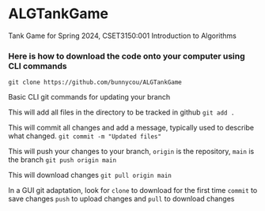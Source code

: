 # ALGTankGame
Tank Game for Spring 2024, CSET3150:001 Introduction to Algorithms

### Here is how to download the code onto your computer using CLI commands
`git clone https://github.com/bunnycou/ALGTankGame`

Basic CLI git commands for updating your branch

This will add all files in the directory to be tracked in github
`git add .`

This will commit all changes and add a message, typically used to describe what changed.
`git commit -m "Updated files"`

This will push your changes to your branch, `origin` is the repository, `main` is the branch
`git push origin main`

This will download changes
`git pull origin main`

In a GUI git adaptation, look for `clone` to download for the first time `commit` to save changes `push` to upload changes and `pull` to download changes
